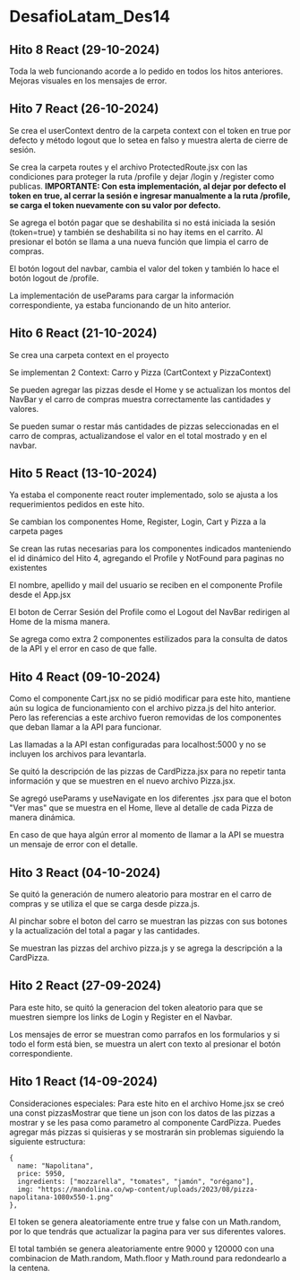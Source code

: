 # DesafioLatam_Des14
## Hito 8 React (29-10-2024)

Toda la web funcionando acorde a lo pedido en todos los hitos anteriores. Mejoras visuales en los mensajes de error.

## Hito 7 React (26-10-2024)

Se crea el userContext dentro de la carpeta context con el token en true por defecto y método logout que lo setea en falso y muestra alerta de cierre de sesión.

Se crea la carpeta routes y el archivo ProtectedRoute.jsx con las condiciones para proteger la ruta
/profile y dejar /login y /register como publicas.
**IMPORTANTE: Con esta implementación, al dejar por defecto el token en true, al cerrar la sesión e ingresar manualmente a la ruta /profile, se carga el token nuevamente con su valor por defecto.**

Se agrega el botón pagar que se deshabilita si no está iniciada la sesión (token=true) y también se deshabilita si no hay items en el carrito. Al presionar el botón se llama a una nueva función que limpia el carro de compras.

El botón logout del navbar, cambia el valor del token y también lo hace el botón logout de /profile.

La implementación de useParams para cargar la información correspondiente, ya estaba funcionando de un hito anterior.

## Hito 6 React (21-10-2024)

Se crea una carpeta context en el proyecto

Se implementan 2 Context: Carro y Pizza (CartContext y PizzaContext)

Se pueden agregar las pizzas desde el Home y se actualizan los montos del NavBar y el carro de compras muestra correctamente las cantidades y valores.

Se pueden sumar o restar más cantidades de pizzas seleccionadas en el carro de compras, actualizandose el valor en el total mostrado y en el navbar.

## Hito 5 React (13-10-2024)

Ya estaba el componente react router implementado, solo se ajusta a los requerimientos pedidos en este hito.

Se cambian los componentes Home, Register, Login, Cart y Pizza a la carpeta pages

Se crean las rutas necesarias para los componentes indicados manteniendo el id dinámico del Hito 4, agregando el Profile y NotFound para paginas no existentes

El nombre, apellido y mail del usuario se reciben en el componente Profile desde el App.jsx

El boton de Cerrar Sesión del Profile como el Logout del NavBar redirigen al Home de la misma manera.

Se agrega como extra 2 componentes estilizados para la consulta de datos de la API y el error en caso de que falle.

## Hito 4 React (09-10-2024)

Como el componente Cart.jsx no se pidió modificar para este hito, mantiene aún su logica de funcionamiento con el archivo pizza.js del hito anterior. Pero las referencias a este archivo fueron removidas de los componentes que deban llamar a la API para funcionar.

Las llamadas a la API estan configuradas para localhost:5000 y no se incluyen los archivos para levantarla.

Se quitó la descripción de las pizzas de CardPizza.jsx para no repetir tanta información y que se muestren en el nuevo archivo Pizza.jsx.

Se agregó useParams y useNavigate en los diferentes .jsx para que el boton "Ver mas" que se muestra en el Home, lleve al detalle de cada Pizza de manera dinámica.

En caso de que haya algún error al momento de llamar a la API se muestra un mensaje de error con el detalle.


## Hito 3 React (04-10-2024)
Se quitó la generación de numero aleatorio para mostrar en el carro de compras y se utiliza el que se carga desde pizza.js.

Al pinchar sobre el boton del carro se muestran las pizzas con sus botones y la actualización del total a pagar y las cantidades.

Se muestran las pizzas del archivo pizza.js y se agrega la descripción a la CardPizza.


## Hito 2 React (27-09-2024)

Para este hito, se quitó la generacion del token aleatorio para que se muestren siempre los links de Login y Register en el Navbar.

Los mensajes de error se muestran como parrafos en los formularios y si todo el form está bien, se muestra un alert con texto al presionar el botón correspondiente.


## Hito 1 React (14-09-2024)

Consideraciones especiales:
Para este hito en el archivo Home.jsx se creó una const pizzasMostrar que tiene un json con los datos de las pizzas a mostrar y se les pasa como parametro al componente CardPizza.
Puedes agregar más pizzas si quisieras y se mostrarán sin problemas siguiendo la siguiente estructura:
```
{
  name: "Napolitana",
  price: 5950,
  ingredients: ["mozzarella", "tomates", "jamón", "orégano"],
  img: "https://mandolina.co/wp-content/uploads/2023/08/pizza-napolitana-1080x550-1.png"
},
```
El token se genera aleatoriamente entre true y false con un Math.random, por lo que tendrás que actualizar la pagina para ver sus diferentes valores.

El total también se genera aleatoriamente entre 9000 y 120000 con una combinacion de Math.random, Math.floor y Math.round para redondearlo a la centena.
